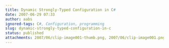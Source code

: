```yaml
---
title: Dynamic Strongly-Typed Configuration in C#
date: 2007-06-29 07:33
author: aabs
ignored-tags: C#, Configuration, programming
slug: dynamic-strongly-typed-configuration-in-c
status: published
attachments: 2007/06/clip-image001-thumb.png, 2007/06/clip-image001.png
---
```



